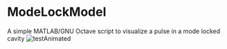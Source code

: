 # ModeLockModel
A simple MATLAB/GNU Octave script to visualize a pulse in a mode locked cavity
![testAnimated](https://user-images.githubusercontent.com/99028413/159521518-9cb1b96a-328f-4517-8b7d-4f199cc4bf86.gif)
